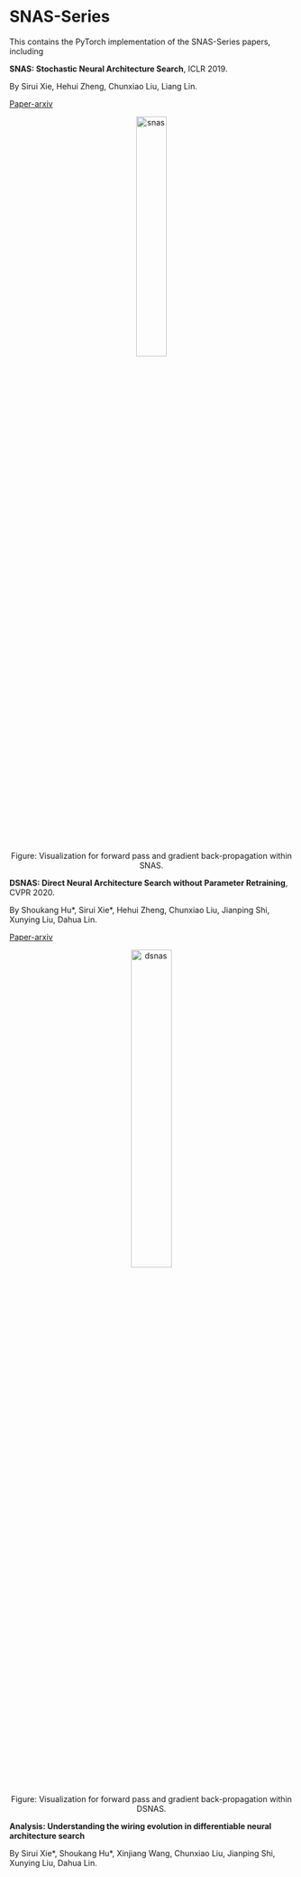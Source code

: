 # SNAS-Series

This contains the PyTorch implementation of the SNAS-Series papers, including

**SNAS: 
Stochastic Neural Architecture Search**, ICLR 2019.

By Sirui Xie, Hehui Zheng, Chunxiao Liu, Liang Lin.

[Paper-arxiv](https://arxiv.org/abs/1812.09926)

<p align="center">
<img src="img/snas.gif" alt="snas" width="33%">
</p>
<p align="center">
Figure: Visualization for forward pass and gradient back-propagation within SNAS.
</p>

**DSNAS: 
Direct Neural Architecture Search without Parameter Retraining**, CVPR 2020.

By Shoukang Hu*, Sirui Xie*, Hehui Zheng, Chunxiao Liu, Jianping Shi, Xunying Liu, Dahua Lin.

[Paper-arxiv](https://arxiv.org/abs/2002.09128)

<p align="center">
<img src="img/dsnas.gif" alt="dsnas" width="38%">
</p>
<p align="center">
Figure: Visualization for forward pass and gradient back-propagation within DSNAS.
</p>

**Analysis:
Understanding the wiring evolution in differentiable neural architecture search**

By Sirui Xie*, Shoukang Hu*, Xinjiang Wang, Chunxiao Liu, Jianping Shi, Xunying Liu, Dahua Lin.
